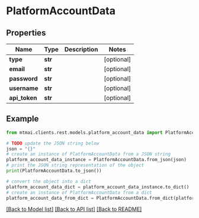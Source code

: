 # PlatformAccountData


## Properties

Name | Type | Description | Notes
------------ | ------------- | ------------- | -------------
**type** | **str** |  | [optional] 
**email** | **str** |  | [optional] 
**password** | **str** |  | [optional] 
**username** | **str** |  | [optional] 
**api_token** | **str** |  | [optional] 

## Example

```python
from mtmai.clients.rest.models.platform_account_data import PlatformAccountData

# TODO update the JSON string below
json = "{}"
# create an instance of PlatformAccountData from a JSON string
platform_account_data_instance = PlatformAccountData.from_json(json)
# print the JSON string representation of the object
print(PlatformAccountData.to_json())

# convert the object into a dict
platform_account_data_dict = platform_account_data_instance.to_dict()
# create an instance of PlatformAccountData from a dict
platform_account_data_from_dict = PlatformAccountData.from_dict(platform_account_data_dict)
```
[[Back to Model list]](../README.md#documentation-for-models) [[Back to API list]](../README.md#documentation-for-api-endpoints) [[Back to README]](../README.md)


